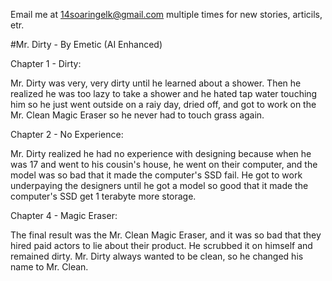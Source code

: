 Email me at 14soaringelk@gmail.com multiple times for new stories, articils, etr.

#Mr. Dirty - By Emetic (AI Enhanced)

Chapter 1 - Dirty:

Mr. Dirty was very, very dirty until he learned about a shower. Then he realized he was too lazy to take a shower and he hated tap water touching him so he just went outside on a raiy day, dried off, and got to work on the Mr. Clean Magic Eraser so he never had to touch grass again.

Chapter 2 - No Experience: 

  Mr. Dirty realized he had no experience with designing because when he was 17 and went to his cousin's house, he went on their computer, and the model was so bad that it made the computer's SSD fail. He got to work underpaying the designers until he got a model so good that it made the computer's SSD get 1 terabyte more storage.

Chapter 4 - Magic Eraser:

  The final result was the Mr. Clean Magic Eraser, and it was so bad that they hired paid actors to lie about their product. He scrubbed it on himself and remained dirty. Mr. Dirty always wanted to be clean, so he changed his name to Mr. Clean.
